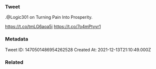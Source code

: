 ### Tweet
.@Logic301 on Turning Pain Into Prosperity.

https://t.co/tmLG6aoa5i https://t.co/7o4mPtyyr1

### Metadata
Tweet ID: 1470501486954262528
Created At: 2021-12-13T21:10:49.000Z

### Related

